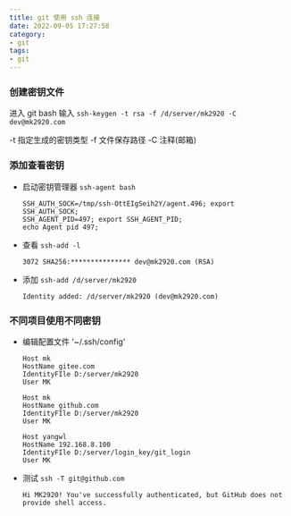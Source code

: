 ```yaml
---
title: git 使用 ssh 连接
date: 2022-09-05 17:27:58
category: 
- git
tags: 
- git
---
```


### 创建密钥文件

进入 git bash 输入
`ssh-keygen -t rsa -f /d/server/mk2920 -C dev@mk2920.com`

-t 指定生成的密钥类型
-f 文件保存路径
-C 注释(邮箱)

### 添加查看密钥

- 启动密钥管理器 `ssh-agent bash`

    ```shell
    SSH_AUTH_SOCK=/tmp/ssh-OttEIgSeih2Y/agent.496; export SSH_AUTH_SOCK;
    SSH_AGENT_PID=497; export SSH_AGENT_PID;
    echo Agent pid 497;
    ```

- 查看 `ssh-add -l`

    ```shell
    3072 SHA256:*************** dev@mk2920.com (RSA)
    ```

- 添加 `ssh-add /d/server/mk2920`
  
    ```shell
    Identity added: /d/server/mk2920 (dev@mk2920.com)
    ```

### 不同项目使用不同密钥

- 编辑配置文件 '~/.ssh/config'

    ```shell
    Host mk
    HostName gitee.com
    IdentityFIle D:/server/mk2920
    User MK

    Host mk
    HostName github.com
    IdentityFIle D:/server/mk2920
    User MK

    Host yangwl
    HostName 192.168.8.100
    IdentityFIle D:/server/login_key/git_login
    User MK
    ```

- 测试 `ssh -T git@github.com`

    ```shell
    Hi MK2920! You've successfully authenticated, but GitHub does not provide shell access.
    ```
